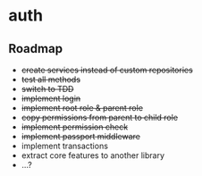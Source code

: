 # auth

## Roadmap

- ~~create services instead of custom repositories~~
- ~~test all methods~~
- ~~switch to TDD~~
- ~~implement login~~
- ~~implement root role & parent role~~
- ~~copy permissions from parent to child role~~
- ~~implement permission check~~
- ~~implement passport middleware~~
- implement transactions
- extract core features to another library
- ...?
